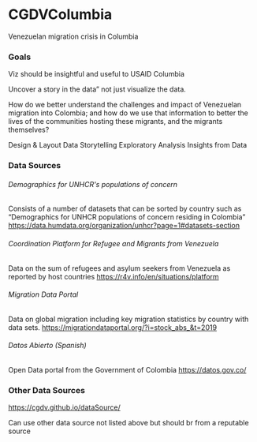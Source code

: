 # CGDVColumbia
Venezuelan migration crisis in Columbia

### Goals
Viz should be insightful and useful to USAID Columbia

Uncover a story in the data” not just visualize the data. 

How do we better understand the challenges and impact of Venezuelan migration into Colombia; and how do we use that information to better the lives of the communities hosting these migrants, and the migrants themselves?



Design & Layout
Data Storytelling
Exploratory Analysis
Insights from Data


### Data Sources

###### Demographics for UNHCR's populations of concern
Consists of a number of datasets that can be sorted by country such as “Demographics for UNHCR populations of concern residing in Colombia”
https://data.humdata.org/organization/unhcr?page=1#datasets-section

###### Coordination Platform for Refugee and Migrants from Venezuela

Data on the sum of refugees and asylum seekers from Venezuela as reported by host countries
https://r4v.info/en/situations/platform

######  Migration Data Portal

Data on global migration including key migration statistics by country with data sets.
https://migrationdataportal.org/?i=stock_abs_&t=2019

######  Datos Abierto (Spanish)

Open Data portal from the Government of Colombia
https://datos.gov.co/



### Other Data Sources

https://cgdv.github.io/dataSource/


Can use other data source not listed above but should br from a reputable source
